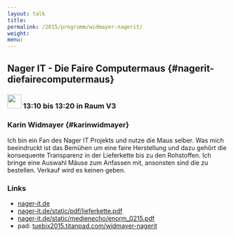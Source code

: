 ```yaml
---
layout: talk
title:
permalink: /2015/programm/widmayer-nagerit/
weight: 
menu:
---
```

## Nager IT - Die Faire Computermaus {#nagerit-diefairecomputermaus}

### <img height = "32" src="../../../images/lightning.svg"> 13:10 bis 13:20 in Raum V3

### Karin Widmayer {#karinwidmayer}

Ich bin ein Fan des Nager IT Projekts und nutze die Maus selber.
Was mich beeindruckt ist das Bemühen um eine faire Herstellung und dazu gehört die konsequente Transparenz in der Lieferkette bis zu den Rohstoffen.
Ich bringe eine Auswahl Mäuse zum Anfassen mit, ansonsten sind die zu bestellen. Verkauf wird es keinen geben.

### Links

- <a href="https://www.nager-it.de" target="_blank">nager-it.de</a>
- <a href="https://www.nager-it.de/static/pdf/lieferkette.pdf" target="_blank">nager-it.de/static/pdf/lieferkette.pdf</a>
- <a href="https://www.nager-it.de/static/medienecho/enorm_0215.pdf" target="_blank">nager-it.de/static/medienecho/enorm_0215.pdf</a>
- pad: <a href="https://tuebix2015.titanpad.com/widmayer-nagerit" target="_blank">tuebix2015.titanpad.com/widmayer-nagerit</a>
